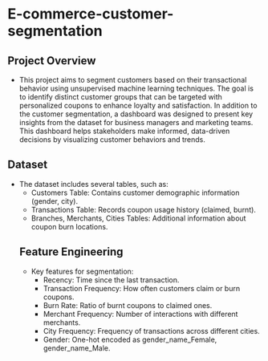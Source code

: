 # E-commerce-customer-segmentation
## Project Overview
- This project aims to segment customers based on their transactional behavior using unsupervised machine learning techniques. The goal is to identify distinct customer groups that can be targeted with personalized coupons to enhance loyalty and satisfaction. In addition to the customer segmentation, a dashboard was designed to present key insights from the dataset for business managers and marketing teams. This dashboard helps stakeholders make informed, data-driven decisions by visualizing customer behaviors and trends.
## Dataset
- The dataset includes several tables, such as:
  - Customers Table: Contains customer demographic information (gender, city).
  - Transactions Table: Records coupon usage history (claimed, burnt).
  - Branches, Merchants, Cities Tables: Additional information about coupon burn locations.
  ## Feature Engineering
  - Key features for segmentation:
    - Recency: Time since the last transaction.
    - Transaction Frequency: How often customers claim or burn coupons.
    - Burn Rate: Ratio of burnt coupons to claimed ones.
    - Merchant Frequency: Number of interactions with different merchants.
    - City Frequency: Frequency of transactions across different cities.
    - Gender: One-hot encoded as gender_name_Female, gender_name_Male.
